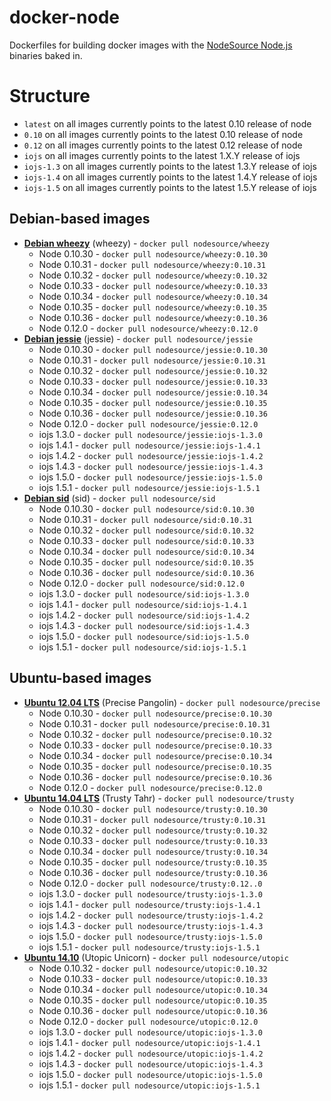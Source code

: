 # docker-node

Dockerfiles for building docker images with the [NodeSource Node.js](https://github.com/nodesource/distributions) binaries baked in.

# Structure

* `latest` on all images currently points to the latest 0.10 release of node
* `0.10` on all images currently points to the latest 0.10 release of node
* `0.12` on all images currently points to the latest 0.12 release of node
* `iojs` on all images currently points to the latest 1.X.Y release of iojs
* `iojs-1.3` on all images currently points to the latest 1.3.Y release of iojs
* `iojs-1.4` on all images currently points to the latest 1.4.Y release of iojs
* `iojs-1.5` on all images currently points to the latest 1.5.Y release of iojs

## Debian-based images

* [**Debian wheezy**](https://registry.hub.docker.com/u/nodesource/wheezy/) (wheezy) - `docker pull nodesource/wheezy`
  * Node 0.10.30 - `docker pull nodesource/wheezy:0.10.30`
  * Node 0.10.31 - `docker pull nodesource/wheezy:0.10.31`
  * Node 0.10.32 - `docker pull nodesource/wheezy:0.10.32`
  * Node 0.10.33 - `docker pull nodesource/wheezy:0.10.33`
  * Node 0.10.34 - `docker pull nodesource/wheezy:0.10.34`
  * Node 0.10.35 - `docker pull nodesource/wheezy:0.10.35`
  * Node 0.10.36 - `docker pull nodesource/wheezy:0.10.36`
  * Node 0.12.0  - `docker pull nodesource/wheezy:0.12.0`
* [**Debian jessie**](https://registry.hub.docker.com/u/nodesource/jessie/) (jessie) - `docker pull nodesource/jessie`
  * Node 0.10.30 - `docker pull nodesource/jessie:0.10.30`
  * Node 0.10.31 - `docker pull nodesource/jessie:0.10.31`
  * Node 0.10.32 - `docker pull nodesource/jessie:0.10.32`
  * Node 0.10.33 - `docker pull nodesource/jessie:0.10.33`
  * Node 0.10.34 - `docker pull nodesource/jessie:0.10.34`
  * Node 0.10.35 - `docker pull nodesource/jessie:0.10.35`
  * Node 0.10.36 - `docker pull nodesource/jessie:0.10.36`
  * Node 0.12.0  - `docker pull nodesource/jessie:0.12.0`
  * iojs 1.3.0   - `docker pull nodesource/jessie:iojs-1.3.0`
  * iojs 1.4.1   - `docker pull nodesource/jessie:iojs-1.4.1`
  * iojs 1.4.2   - `docker pull nodesource/jessie:iojs-1.4.2`
  * iojs 1.4.3   - `docker pull nodesource/jessie:iojs-1.4.3`
  * iojs 1.5.0   - `docker pull nodesource/jessie:iojs-1.5.0`
  * iojs 1.5.1   - `docker pull nodesource/jessie:iojs-1.5.1`
* [**Debian sid**](https://registry.hub.docker.com/u/nodesource/sid/) (sid) - `docker pull nodesource/sid`
  * Node 0.10.30 - `docker pull nodesource/sid:0.10.30`
  * Node 0.10.31 - `docker pull nodesource/sid:0.10.31`
  * Node 0.10.32 - `docker pull nodesource/sid:0.10.32`
  * Node 0.10.33 - `docker pull nodesource/sid:0.10.33`
  * Node 0.10.34 - `docker pull nodesource/sid:0.10.34`
  * Node 0.10.35 - `docker pull nodesource/sid:0.10.35`
  * Node 0.10.36 - `docker pull nodesource/sid:0.10.36`
  * Node 0.12.0  - `docker pull nodesource/sid:0.12.0`
  * iojs 1.3.0   - `docker pull nodesource/sid:iojs-1.3.0`
  * iojs 1.4.1   - `docker pull nodesource/sid:iojs-1.4.1`
  * iojs 1.4.2   - `docker pull nodesource/sid:iojs-1.4.2`
  * iojs 1.4.3   - `docker pull nodesource/sid:iojs-1.4.3`
  * iojs 1.5.0   - `docker pull nodesource/sid:iojs-1.5.0`
  * iojs 1.5.1   - `docker pull nodesource/sid:iojs-1.5.1`

## Ubuntu-based images

* [**Ubuntu 12.04 LTS**](https://registry.hub.docker.com/u/nodesource/precise/) (Precise Pangolin) - `docker pull nodesource/precise`
  * Node 0.10.30 - `docker pull nodesource/precise:0.10.30`
  * Node 0.10.31 - `docker pull nodesource/precise:0.10.31`
  * Node 0.10.32 - `docker pull nodesource/precise:0.10.32`
  * Node 0.10.33 - `docker pull nodesource/precise:0.10.33`
  * Node 0.10.34 - `docker pull nodesource/precise:0.10.34`
  * Node 0.10.35 - `docker pull nodesource/precise:0.10.35`
  * Node 0.10.36 - `docker pull nodesource/precise:0.10.36`
  * Node 0.12.0  - `docker pull nodesource/precise:0.12.0`
* [**Ubuntu 14.04 LTS**](https://registry.hub.docker.com/u/nodesource/trusty/) (Trusty Tahr) - `docker pull nodesource/trusty`
  * Node 0.10.30 - `docker pull nodesource/trusty:0.10.30`
  * Node 0.10.31 - `docker pull nodesource/trusty:0.10.31`
  * Node 0.10.32 - `docker pull nodesource/trusty:0.10.32`
  * Node 0.10.33 - `docker pull nodesource/trusty:0.10.33`
  * Node 0.10.34 - `docker pull nodesource/trusty:0.10.34`
  * Node 0.10.35 - `docker pull nodesource/trusty:0.10.35`
  * Node 0.10.36 - `docker pull nodesource/trusty:0.10.36`
  * Node 0.12.0  - `docker pull nodesource/trusty:0.12..0`
  * iojs 1.3.0   - `docker pull nodesource/trusty:iojs-1.3.0`
  * iojs 1.4.1   - `docker pull nodesource/trusty:iojs-1.4.1`
  * iojs 1.4.2   - `docker pull nodesource/trusty:iojs-1.4.2`
  * iojs 1.4.3   - `docker pull nodesource/trusty:iojs-1.4.3`
  * iojs 1.5.0   - `docker pull nodesource/trusty:iojs-1.5.0`
  * iojs 1.5.1   - `docker pull nodesource/trusty:iojs-1.5.1`
* [**Ubuntu 14.10**](https://registry.hub.docker.com/u/nodesource/utopic/)  (Utopic Unicorn) - `docker pull nodesource/utopic`
  * Node 0.10.32 - `docker pull nodesource/utopic:0.10.32`
  * Node 0.10.33 - `docker pull nodesource/utopic:0.10.33`
  * Node 0.10.34 - `docker pull nodesource/utopic:0.10.34`
  * Node 0.10.35 - `docker pull nodesource/utopic:0.10.35`
  * Node 0.10.36 - `docker pull nodesource/utopic:0.10.36`
  * Node 0.12.0  - `docker pull nodesource/utopic:0.12.0`
  * iojs 1.3.0   - `docker pull nodesource/utopic:iojs-1.3.0`
  * iojs 1.4.1   - `docker pull nodesource/utopic:iojs-1.4.1`
  * iojs 1.4.2   - `docker pull nodesource/utopic:iojs-1.4.2`
  * iojs 1.4.3   - `docker pull nodesource/utopic:iojs-1.4.3`
  * iojs 1.5.0   - `docker pull nodesource/utopic:iojs-1.5.0`
  * iojs 1.5.1   - `docker pull nodesource/utopic:iojs-1.5.1`
